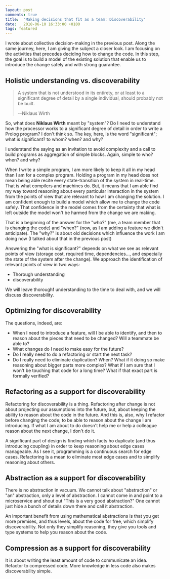 ```yaml
---
layout: post
comments: true
title:  "Making decisions that fit as a team: Discoverability"
date:   2018-06-10 16:33:00 +0100
tags: featured
---
```


I wrote about collective decision-making in the previous post.
Along the same journey, here, I am giving the subject a closer look.
I am focusing on the activities that precedes deciding how to change the code.
In this step, the goal is to build a model of the existing solution that enable
us to introduce the change safely and with strong guarantee.

## Holistic understanding vs. discoverability

> A system that is not understood in its entirety, or at least to a significant
> degree of detail by a single individual, should probably not be built.
>
> --Niklaus Wirth

So, what does **Niklaus Wirth** meant by "system"? Do I need to understand
how the processor works to a significant degree of detail in order to write a Prolog program?
I don't think so.
The key, here, is the word "significant"; what is significant? to whom? when? and why?

I understand the saying as an invitation to avoid complexity and a call to build programs
as aggregation of simple blocks. Again, simple to who? when? and why?

When I write a simple program, I am more likely to keep it all in my head than I am for
a complex program.
Holding a program in my head does not mean being able recite every state-transition
of the system in real-time. That is what compilers and machines do.
But, it means that I am able find my way toward reasoning about every particular interaction in the
system from the points of view that are relevant to how I am changing the solution.
I am confident enough to build a model which allow me to change the code safely.
That confidence in the model comes from the certainty that what is left outside the model won't
be harmed from the change we are making.

That is a beginning of the answer for the "who?" (me, a team member that is changing the code)
and "when?" (now, as I am adding a feature we didn't anticipate).
The "why?" is about old decisions which influence the work I am doing now (I talked about that
in the previous post)

Answering the "what is significant?" depends on what we see as relevant points of view
(storage cost, required time, dependencies..., and especially the state of the system after
the change).
We approach the identification of relevant points of view in two ways:

 * Thorough understanding
 * discoverability

We will leave thoroughf understanding to the time to deal with, and we will discuss discoverability.

## Optimizing for discoverability
The questions, indeed, are:

  - When I need to introduce a feature, will I be able to
     identify, and then to reason about the pieces that need to be changed?
     Will a teammate be able to?
  - What changes do I need to make easy for the future?
  - Do I really need to do a refactoring or start the next task?
  - Do I really need to eliminate duplication? When? What if it doing so
    make reasoning about bigger parts more complex? What if I am sure that I won't be
    touching that code for a long time? What if that exact part is formally verified?

## Refactoring as a support for discoverability
Refactoring for discoverability is a thing.
Refactoring after change is not about projecting our assumptions into the future,
but, about keeping the ability to reason about the code in the future.
And this is, also, why I refactor before changing the code;
to be able to reason about the change I am introducing.
If what I am about to do doesn't help me or help a colleague reason about the next change,
I don't do it.

A significant part of design is finding which facts ho duplicate
(and thus introducing coupling) in order to keep reasoning about edge cases manageable.
As I see it, programming is a continuous search for edge cases.
Refactoring is a mean to eliminate most edge cases and to simplify reasoning about
others.

## Abstraction as a support for discoverability
There is no abstraction in vacuum.
We cannot talk about "abstraction" or "an" abstraction, only a level of abstraction.
I cannot come in and point to a microservice and shout out "This is a very good abstraction?"
One cannot just hide a bunch of details down there and call it abstraction.

An important benefit from using mathematical abstractions is that
you get more premises, and thus levels, about the code for free, which simplify discoverability.
Not only they simplify reasoning, they give you tools and type systems to help you reason
about the code.

## Compression as a support for discoverability
It is about writing the least amount of code to communicate an idea.
Refactor to compressed code. More knowledge in less code also makes discoverability simple.

